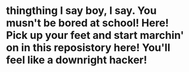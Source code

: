 # thingthing I say boy, I say. You musn't be bored at school! Here! Pick up your feet and start marchin' on in this reposistory here! You'll feel like a downright hacker!
